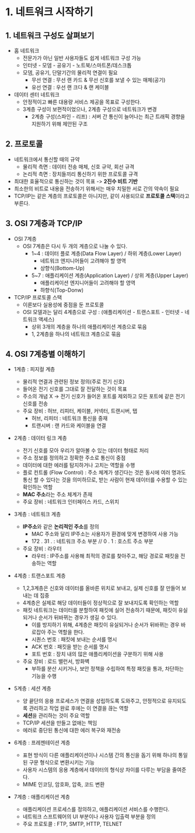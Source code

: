# 1. 네트워크 시작하기

## 1. 네트워크 구성도 살펴보기
* 홈 네트워크
  * 전문가가 아닌 일반 사용자들도 쉽게 네트워크 구성 가능
  * 인터넷 - 모뎀 - 공유기 - 노트북/스마트폰/데스크톱
  * 모뎀, 공유기, 단말기간의 물리적 연결이 필요
    * 무선 연결 : 무선 랜 카드 & 무선 신호를 보낼 수 있는 매체(공기)
    * 유선 연결 : 우선 랜 크다 & 랜 케이블
* 데이터 센터 네트워크
  * 안정적이고 빠른 대용량 서비스 제공을 목표로 구성한다.
  * 3계층 구성이 보편적이었으나, 2계층 구성으로 네트워크가 변경
    * 2계층 구성(스파인 - 리프) : 서버 간 통신이 늘어나는 최근 트래픽 경향을 지원하기 위해 제안된 구조

## 2. 프로토콜
* 네트워크에서 통신할 때의 규약
  * 물리적 측면 : 데이터 전송 매체, 신호 규약, 회선 규격
  * 논리적 측면 : 장치들끼리 통신하기 위한 프로토콜 규격
* 최대한 효율적으로 통신하는 것이 목표 -> **2진수 비트 기반**
* 최소한의 비트로 내용을 전송하기 위해서는 매우 치밀한 서로 간의 약속이 필요
* TCP/IP는 같은 계층의 프로토콜은 아니지만, 같이 사용되므로 **프로토콜 스택**이라고 부른다.

## 3. OSI 7계층과 TCP/IP
* OSI 7계층
  * OSI 7계층은 다시 두 개의 계층으로 나눌 수 있다.
    * 1~4 : 데이터 플로 계층(Data Flow Layer) / 하위 계층(Lower Layer)
      * 네트워크 엔지니어들이 고려해야 할 영역
      * 상향식(Bottom-Up)
    * 5~7 : 애플리케이션 계층(Application Layer) / 상위 계층(Upper Layer)
      * 애플리케이션 엔지니어들이 고려해야 할 영역
      * 하향식(Top-Donw)
* TCP/IP 프로토콜 스택
  * 이론보다 실용성에 중점을 둔 프로토콜
  * OSI 모델과는 달리 4계층으로 구성 : (애플리케이션 - 트랜스포트 - 인터넷 - 네트워크 액세스)
    * 상위 3개의 계층을 하나의 애플리케이션 계층으로 묶음
    * 1, 2계층을 하나의 네트워크 계층으로 묶음

## 4. OSI 7계층별 이해하기
* 1계층 : 피지컬 계층
  * 물리적 연결과 관련된 정보 정의(주로 전기 신호)
  * 들어온 전기 신호를 그대로 잘 전달하는 것이 목표
  * 주소의 개념 X -> 전기 신호가 들어온 포트를 제외하고 모든 포트에 같은 전기 신호를 전송
  * 주요 장비 : 허브, 리피터, 케이블, 커넥터, 트랜시버, 탭
    * 허브, 리피터 : 네트워크 통신을 중재
    * 트랜시버 : 랜 카드와 케이블을 연결

* 2계층 : 데이터 링크 계층
  * 전기 신호를 모아 우리가 알아볼 수 있는 데이터 형태로 처리
  * 주소 정보를 정의하고 정확한 주소로 통신이 중점
  * 데이터에 대한 에러를 탐지하거나 고치는 역할을 수행
  * 플로 컨트롤 (Flow Control) : 주소 체계가 생긴다는 것은 동시에 여러 명과도 통신 할 수 있다는 것을 의미하므로, 받는 사람이 현재 데이터를 수용할 수 있는 확인하는 역할
  * **MAC 주소**라는 주소 체계가 존재
  * 주요 장비 : 네트워크 인터페이스 카드, 스위치

* 3계층 : 네트워크 계층
  * **IP주소**와 같은 **논리적인 주소**를 정의
    * MAC 주소와 달리 IP주소는 사용자가 환경에 맞게 변경하여 사용 가능
    * 172 . 31 . : 네트워크 주소 부분 // 0 . 1 : 호스트 주소 부분
  * 주요 장비 : 라우터
    * 라우터 : IP주소를 사용해 최적의 경로를 찾아주고, 해당 경로로 패킷을 전송하는 역할

* 4계층 : 트랜스포트 계층
  * 1,2,3계층은 신호와 데이터를 올바른 위치로 보내고, 실제 신호를 잘 만들어 보내는 데 집중
  * 4계층은 실제로 해당 데이터들이 정상적으로 잘 보내지도록 확인하는 역할
  * 패킷 네트워크는 데이터를 분할하여 패킷에 실어 전송하기 때문에, 패킷이 유실되거나 순서가 뒤바뀌는 경우가 생길 수 있다.
    * 이를 방지하기 위해, 4계층은 패킷이 유실되거나 순서가 뒤바뀌는 경우 바로잡아 주는 역할을 한다.
    * 시퀀스 번호 : 패킷에 보내는 순서를 명시
    * ACK 번호 : 패킷을 받는 순서를 명시
    * 포트 번호 : 장치 내의 많은 애플리케이션을 구분하기 위해 사용
  * 주요 장비 : 로드 밸런서, 방화벽
    * 부하를 분산 시키거나, 보안 정책을 수립하여 특정 패킷을 통과, 차단하는 기능을 수행

* 5계층 : 세션 계층
  * 양 끝단의 응용 프로세스가 연결을 성립하도록 도와주고, 안정적으로 유지되도록 관리하고 작업 완료 후에는 이 연결을 끊는 역할
  * **세션**을 관리하는 것이 주요 역할
  * TCP/IP 세션을 만들고 없애는 책임
  * 에러로 중단된 통신에 대한 에러 복구와 재전송

* 6계층 : 프레젠테이션 계층
  * 표현 방식이 다른 애플리케이션이나 시스템 간의 통신을 돕기 위해 하나의 통일된 구문 형식으로 변환시키는 기능
  * 사용자 시스템의 응용 계층에서 데이터의 형식상 차이를 다루는 부담을 줄여준다.
  * MIME 인코딩, 암호화, 압축, 코드 변환

* 7계층 : 애플리케이션 계층
  * 애플리케이션 프로세스를 정의하고, 애플리케이션 서비스를 수행한다.
  * 네트워크 스프트웨어의 UI 부분이나 사용자 입출력 부분을 정의
  * 주요 프로토콜 : FTP, SMTP, HTTP, TELNET
